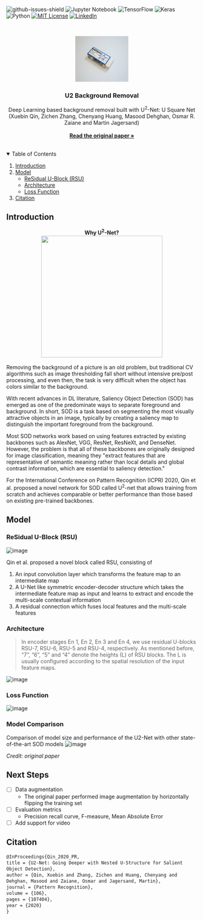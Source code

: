 ![github-issues-shield]
![Jupyter Notebook](https://img.shields.io/badge/jupyter-%23FA0F00.svg?style=for-the-badge&logo=jupyter&logoColor=white)
![TensorFlow](https://img.shields.io/badge/TensorFlow-%23FF6F00.svg?style=for-the-badge&logo=TensorFlow&logoColor=white)
![Keras](https://img.shields.io/badge/Keras-%23D00000.svg?style=for-the-badge&logo=Keras&logoColor=white)
![Python](https://img.shields.io/badge/python-%2314354C.svg?style=for-the-badge&logo=python&logoColor=white)
[![MIT License][license-shield]][license-url]
[![LinkedIn][linkedin-shield]][linkedin-url]

<!-- PROJECT LOGO -->
<br />
<p align="center">
  <a href="https://github.com/Skyline-9/U2-Background-Removal">
    <img src="https://raw.githubusercontent.com/Skyline-9/U2-Background-Removal/main/logo.jpeg" alt="Logo" width="140" height="120" >
  </a>

  <h3 align="center">U2 Background Removal</h3>

  <p align="center">
    Deep Learning based background removal built with U<sup>2</sup>-Net: U Square Net (Xuebin Qin, Zichen Zhang, Chenyang Huang, Masood Dehghan, Osmar R. Zaiane and Martin Jagersand)
    <br />
    <br />
    <a href="https://arxiv.org/pdf/2005.09007.pdf"><strong>Read the original paper »</strong></a>
    <br />
    <br />
  </p>
</p>

<!-- TABLE OF CONTENTS -->
<details open="open">
  <summary>Table of Contents</summary>
  <ol>
    <li>
      <a href="#introduction">Introduction</a>
    </li>
    <li>
      <a href="#model">Model</a>
      <ul>
        <li><a href="#residual-u-block-rsu">ReSidual U-Block (RSU)</a></li>
        <li><a href="#architecture">Architecture</a></li>
        <li><a href="#loss-function">Loss Function</a></li>
      </ul>
    </li>
    <li><a href="#citation">Citation</a></li>
  </ol>
</details>

<!-- INTRODUCTION -->
## Introduction

<p align="center">
  <strong align="center">Why U<sup>2</sup>-Net?</strong>
  <br>
  <img width="320" height="320" src="https://github.com/xuebinqin/U-2-Net/raw/master/figures/U2Net_Logo.png">
</p>
  
Removing the background of a picture is an old problem, but traditional CV algorithms such as image thresholding fall short without intensive pre/post processing, and even then, the task is very difficult when the object has colors similar to the background.

With recent advances in DL literature, Saliency Object Detection (SOD) has emerged as one of the predominate ways to separate foreground and background. In short, SOD is a task based on segmenting the most visually attractive objects in an image, typically by creating a saliency map to distinguish the important foreground from the background.

Most SOD networks work based on using features extracted by existing backbones such as AlexNet, VGG, ResNet, ResNeXt, and DenseNet. However, the problem is that all of these backbones are originally designed for image classification, meaning they "extract features that are representative of semantic meaning rather than local details and global contrast information, which are essential to saliency detection."

For the International Conference on Pattern Recognition (ICPR) 2020, Qin et al. proposed a novel network for SOD called U<sup>2</sup>-net that allows training from scratch and achieves comparable or better performance than those based on existing pre-trained backbones.

<!-- Model -->
## Model
### ReSidual U-Block (RSU)
![image](https://user-images.githubusercontent.com/51864049/126052859-05629f44-4dc9-493c-8ec2-5655b67b6fb0.png)

Qin et al. proposed a novel block called RSU, consisting of
1. An input convolution layer which transforms the feature map to an intermediate map
2. A U-Net like symmetric encoder-decoder structure which takes the intermediate feature map as input and learns to extract and encode the multi-scale
contextual information
3. A residual connection which fuses local features and the multi-scale features

### Architecture

> In encoder stages En 1, En 2, En 3 and En 4, we use residual U-blocks RSU-7, RSU-6, RSU-5 and RSU-4, respectively. As mentioned before, “7”, “6”, “5” and “4” denote the heights (L) of RSU blocks. The L is usually configured according to the spatial resolution of the input feature maps.

![image](https://user-images.githubusercontent.com/51864049/126053026-14062cc9-3e8d-4b78-b16a-69156b249931.png)

### Loss Function
![image](https://user-images.githubusercontent.com/51864049/126053116-92e5ff09-225b-4c77-ad1c-ebe05f0d3192.png)

### Model Comparison
Comparison of model size and performance of the U2-Net with other state-of-the-art SOD models
![image](https://user-images.githubusercontent.com/51864049/128290813-aaf7faf2-a248-45d7-a1cd-17bee73d0a33.png)

_Credit: original paper_

<!-- Future Plans -->
## Next Steps
- [ ] Data augmentation
  - The original paper performed image augmentation by horizontally flipping the training set
- [ ] Evaluation metrics
  - Precision recall curve, F-measure, Mean Absolute Error
- [ ] Add support for video

<!-- Citation -->
## Citation
```
@InProceedings{Qin_2020_PR,
title = {U2-Net: Going Deeper with Nested U-Structure for Salient Object Detection},
author = {Qin, Xuebin and Zhang, Zichen and Huang, Chenyang and Dehghan, Masood and Zaiane, Osmar and Jagersand, Martin},
journal = {Pattern Recognition},
volume = {106},
pages = {107404},
year = {2020}
}
```

<!-- MARKDOWN LINKS & IMAGES -->
[github-issues-shield]: https://img.shields.io/github/issues/skyline-9/u2-background-removal?style=for-the-badge
[top-language-shield]: https://img.shields.io/github/languages/top/skyline-9/u2-background-removal?color=orange&style=for-the-badge
[license-shield]: https://img.shields.io/github/license/Skyline-9/U2-Background-Removal?style=for-the-badge
[license-url]: https://github.com/Skyline-9/U2-Background-Removal/blob/main/LICENSE
[linkedin-shield]: https://img.shields.io/badge/LinkedIn-blue?style=for-the-badge&logo=linkedin&labelColor=blue
[linkedin-url]: https://www.linkedin.com/in/richardluorl
